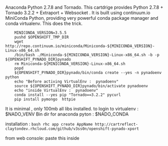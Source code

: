 Anaconda Python 2.7.8 and Tornado.
This cartdrige provides Python 2.7.8 + Tornado 3.2.2 + Extraport + Websocket .
It is built using continuum.io MiniConda Python, providing very powerful conda package manager and conda virtualenv.
This does the trick.

```
    MINICONDA_VERSION=3.5.5
    pushd $OPENSHIFT_TMP_DIR
    wget http://repo.continuum.io/miniconda/Miniconda-${MINICONDA_VERSION}-Linux-x86_64.sh
    /bin/bash ./Miniconda-${MINICONDA_VERSION}-Linux-x86_64.sh -b -p ${OPENSHIFT_PYNADO_DIR}pynado
    rm Miniconda-${MINICONDA_VERSION}-Linux-x86_64.sh
    popd
    ${OPENSHIFT_PYNADO_DIR}pynado/bin/conda create --yes -n pynadoenv python 
    echo "Before activing VirtualEnv :  pynadoenv"
    source ${OPENSHIFT_PYNADO_DIR}pynado/bin/activate pynadoenv
    echo "inside VirtualEnv :  pynadoenv"
    conda install --yes pip "Tornado==3.2.2" pycurl
    pip install pymongo  httpie
```

It is minimal , only 100mb all libs installed.
to login to virtualenv : $NADO_VENV
Bin dir for anaconda pyton : $NADO_CONDA

installation :
    ```bash
    rhc app create AppName http://cartreflect-claytondev.rhcloud.com/github/v3ss0n/openshift-pynado-xport```
    
from web console:
    paste this inside 

